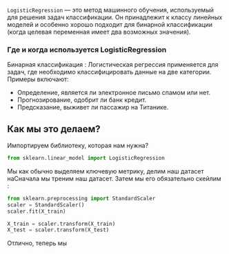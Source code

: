 `LogisticRegression` — это метод машинного обучения, используемый для решения задач классификации. Он принадлежит к классу линейных моделей и особенно хорошо подходит для бинарной классификации (когда целевая переменная имеет два возможных значения).

### Где и когда используется LogisticRegression

Бинарная классификация : Логистическая регрессия применяется для задач, где необходимо классифицировать данные на две категории. Примеры включают:
-  Определение, является ли электронное письмо спамом или нет.
- Прогнозирование, одобрит ли банк кредит.
- Предсказание, выживет ли пассажир на Титанике.

<h2>Как мы это делаем?</h2>
Импортируем библиотеку, которая нам нужна?

```python 
from sklearn.linear_model import LogisticRegression
```

Мы как обычно выделяем ключевую метрику, делим наш датасет наСначала мы треним наш датасет. Затем мы его обязательно скейлим : 

```python 
from sklearn.preprocessing import StandardScaler
scaler = StandardScaler()
scaler.fit(X_train)

X_train = scaler.transform(X_train)
X_test = scaler.transform(X_test)
```

Отлично, теперь мы 


